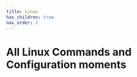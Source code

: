 ```yaml
---
title: Linux
has_children: true
nav_order: 2
---
```


# All Linux Commands and Configuration moments
